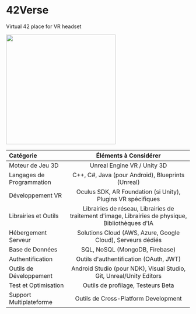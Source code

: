 # 42Verse
Virtual 42 place for VR headset

<img src="https://github.com/Madness807/42_Verse/blob/main/DALL%C2%B7E%202023-12-14%2023.49.59%20-%20A%20modern%20and%20creative%20logo%20for%20a%20virtual%20reality%20project%20associated%20with%20the%2042%20Network%2C%20prominently%20featuring%20a%20VR%20headset%20as%20the%20main%20element.%20The%20d.png" width="300">


| Catégorie	| Éléments à Considérer	|
| :--------------- |:---------------:|
|Moteur de Jeu 3D	| Unreal Engine VR / Unity 3D|
|Langages de Programmation |	C++, C#, Java (pour Android), Blueprints (Unreal)	|
|Développement VR |	Oculus SDK, AR Foundation (si Unity), Plugins VR spécifiques|
|Librairies et Outils	| Librairies de réseau, Librairies de traitement d'image, Librairies de physique, Bibliothèques d'IA |
|Hébergement Serveur	| Solutions Cloud (AWS, Azure, Google Cloud), Serveurs dédiés	|
|Base de Données | SQL, NoSQL (MongoDB, Firebase)|
|Authentification |	Outils d'authentification (OAuth, JWT)|
|Outils de Développement | Android Studio (pour NDK), Visual Studio, Git, Unreal/Unity Editors|
|Test et Optimisation |	Outils de profilage, Testeurs Beta |
|Support Multiplateforme |	Outils de Cross-Platform Development |



